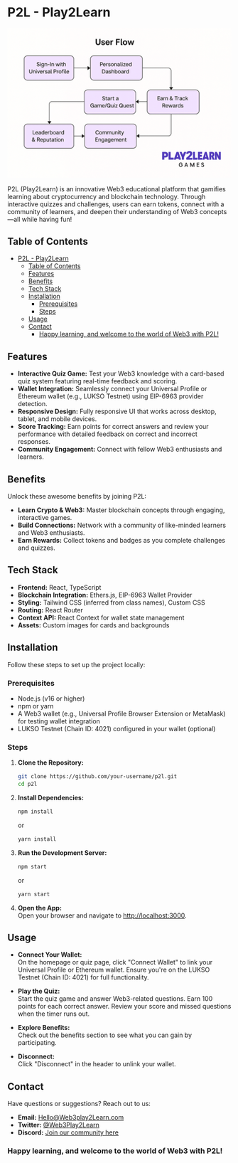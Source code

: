 # P2L - Play2Learn  

![P2L Banner](./src/assets/flowchart.png)  

P2L (Play2Learn) is an innovative Web3 educational platform that gamifies learning about cryptocurrency and blockchain technology. Through interactive quizzes and challenges, users can earn tokens, connect with a community of learners, and deepen their understanding of Web3 concepts—all while having fun!  

## Table of Contents  
- [P2L - Play2Learn](#p2l---play2learn)
  - [Table of Contents](#table-of-contents)
  - [Features](#features)
  - [Benefits](#benefits)
  - [Tech Stack](#tech-stack)
  - [Installation](#installation)
    - [Prerequisites](#prerequisites)
    - [Steps](#steps)
  - [Usage](#usage)
  - [Contact](#contact)
    - [Happy learning, and welcome to the world of Web3 with P2L!](#happy-learning-and-welcome-to-the-world-of-web3-with-p2l)
   
 

## Features  
- **Interactive Quiz Game:** Test your Web3 knowledge with a card-based quiz system featuring real-time feedback and scoring.  
- **Wallet Integration:** Seamlessly connect your Universal Profile or Ethereum wallet (e.g., LUKSO Testnet) using EIP-6963 provider detection.  
- **Responsive Design:** Fully responsive UI that works across desktop, tablet, and mobile devices.  
- **Score Tracking:** Earn points for correct answers and review your performance with detailed feedback on correct and incorrect responses.  
- **Community Engagement:** Connect with fellow Web3 enthusiasts and learners.  

## Benefits  
Unlock these awesome benefits by joining P2L:  
- **Learn Crypto & Web3:** Master blockchain concepts through engaging, interactive games.  
- **Build Connections:** Network with a community of like-minded learners and Web3 enthusiasts.  
- **Earn Rewards:** Collect tokens and badges as you complete challenges and quizzes.  

## Tech Stack  
- **Frontend:** React, TypeScript  
- **Blockchain Integration:** Ethers.js, EIP-6963 Wallet Provider  
- **Styling:** Tailwind CSS (inferred from class names), Custom CSS  
- **Routing:** React Router  
- **Context API:** React Context for wallet state management  
- **Assets:** Custom images for cards and backgrounds  

## Installation  
Follow these steps to set up the project locally:  

### Prerequisites  
- Node.js (v16 or higher)  
- npm or yarn  
- A Web3 wallet (e.g., Universal Profile Browser Extension or MetaMask) for testing wallet integration  
- LUKSO Testnet (Chain ID: 4021) configured in your wallet (optional)  

### Steps  
1. **Clone the Repository:**  
    ```bash  
    git clone https://github.com/your-username/p2l.git  
    cd p2l  
    ```  

2. **Install Dependencies:**  
    ```bash  
    npm install  
    ```  
    or  
    ```bash  
    yarn install  
    ```  

3. **Run the Development Server:**  
    ```bash  
    npm start  
    ```  
    or  
    ```bash  
    yarn start  
    ```  

4. **Open the App:**  
   Open your browser and navigate to [http://localhost:3000](http://localhost:3000).  

## Usage  
- **Connect Your Wallet:**  
  On the homepage or quiz page, click "Connect Wallet" to link your Universal Profile or Ethereum wallet. Ensure you're on the LUKSO Testnet (Chain ID: 4021) for full functionality.  

- **Play the Quiz:**  
  Start the quiz game and answer Web3-related questions. Earn 100 points for each correct answer. Review your score and missed questions when the timer runs out.  

- **Explore Benefits:**  
  Check out the benefits section to see what you can gain by participating.  

- **Disconnect:**  
  Click "Disconnect" in the header to unlink your wallet.  

## Contact

Have questions or suggestions? Reach out to us:  

- **Email:** [Hello@Web3play2Learn.com](mailto:Hello@Web3play2Learn.com)  
- **Twitter:** [@Web3Play2Learn](https://twitter.com/@Web3Play2Learn)  
- **Discord:** [Join our community here](https://discord.gg/vtGt5Qe4)  

### Happy learning, and welcome to the world of Web3 with P2L! 

